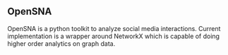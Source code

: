 ## OpenSNA

OpenSNA is a python toolkit to analyze social media interactions. Current implementation is a wrapper around NetworkX which is capable of doing higher order analytics on graph data. 


